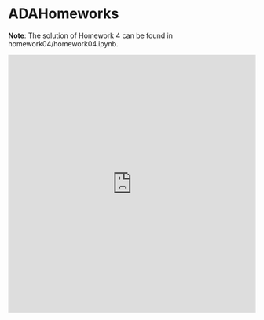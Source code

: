 # ADAHomeworks

**Note**:
The solution of Homework 4 can be found in homework04/homework04.ipynb.

<html>
<iframe id="bahamas" scrolling="no" style="border:none;" seamless="seamless" src="https://plot.ly/~puccife/1.embed?share_key=YPSnYLUgn9oyrmtQGvQ41a" height="525" width="100%"></iframe>
<html>
